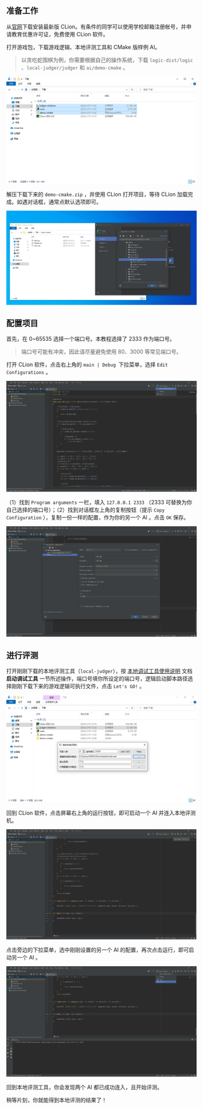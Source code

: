 ## 准备工作

从[官网](https://www.jetbrains.com/clion/download/)下载安装最新版 CLion。有条件的同学可以使用学校邮箱注册帐号，并申请教育优惠许可证，免费使用 CLion 软件。

打开游戏包，下载游戏逻辑、本地评测工具和 CMake 版样例 AI。

> 以贪吃蛇围棋为例，你需要根据自己的操作系统，下载 `logic-dist/logic` 、`local-judger/judger` 和 `ai/demo-cmake` 。

![clion-download-game-pack](img/clion-download-game-pack.png)

解压下载下来的 `demo-cmake.zip` ，并使用 CLion 打开项目，等待 CLion 加载完成。如遇对话框，通常点默认选项即可。

![clion-open-project](img/clion-open-project.png)

## 配置项目

首先，在 0~65535 选择一个端口号。本教程选择了 2333 作为端口号。

> 端口号可能有冲突，因此请尽量避免使用 80、3000 等常见端口号。

打开 CLion 软件，点击右上角的 `main | Debug `下拉菜单，选择 `Edit Configurations` 。

![clion-configure-menu](img/clion-configure-menu.png)

（1）找到 `Program arguments` 一栏，填入 `127.0.0.1 2333` （2333 可替换为你自己选择的端口号）；（2）找到对话框左上角的复制按钮（提示 `Copy Configuration` ），复制一份一样的配置，作为你的另一个 AI 。点击 `OK` 保存。

![clion-configure-args](img/clion-configure-args.png)

## 进行评测

打开刚刚下载的本地评测工具（`local-judger`），按 [本地调试工具使用说明](https://docs.saiblo.net/ai/ai.html#_3) 文档 **启动调试工具** 一节所述操作，端口号填你所设定的端口号，逻辑启动脚本路径选择刚刚下载下来的游戏逻辑可执行文件，点击 `Let's GO!` 。

![clion-start-judge](img/clion-start-judge.png)

回到 CLion 软件，点击屏幕右上角的运行按钮，即可启动一个 AI 并连入本地评测机。

![clion-run-ai](img/clion-run-ai.png)

点击旁边的下拉菜单，选中刚刚设置的另一个 AI 的配置，再次点击运行，即可启动另一个 AI 。

![clion-run-another-ai](img/clion-run-another-ai.png)

回到本地评测工具，你会发现两个 AI 都已成功连入，且开始评测。

稍等片刻，你就能得到本地评测的结果了！
